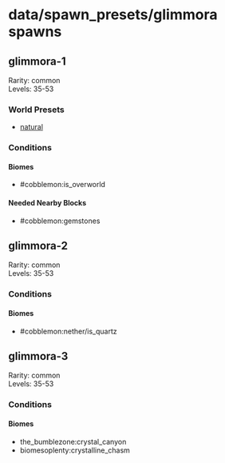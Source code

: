 # data/spawn_presets/glimmora spawns  
  
## glimmora-1  
Rarity: common  
Levels: 35-53  
  
### World Presets  
* [natural](/data/world_presets/natural.md)  
  
### Conditions  
  
#### Biomes  
  * #cobblemon:is_overworld
  
  
#### Needed Nearby Blocks  
  * #cobblemon:gemstones
  
  
## glimmora-2  
Rarity: common  
Levels: 35-53  
  
### Conditions  
  
#### Biomes  
  * #cobblemon:nether/is_quartz
  
  
## glimmora-3  
Rarity: common  
Levels: 35-53  
  
### Conditions  
  
#### Biomes  
  * the_bumblezone:crystal_canyon
  * biomesoplenty:crystalline_chasm
  
